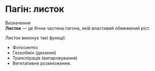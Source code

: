 
# Пагiн: листок

<div class="eoz-wrap">
<span class="eoz">Визначення</span>
<div class="eoz-text">
<b>Листок</b> — це бiчна частина пагона, якiй властивий обмежений рiст.
</div>
</div>

Листок виконує такi функцiї:
* Фотосинтез
* Газообмiн (дихання)
* Транспiрацiя (випаровування) 
* Вегетативне розмноження.